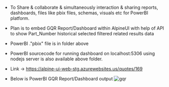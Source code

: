 * To Share & collaborate & simultaneously interaction & sharing reports, dashboards, files like pbix files, schemas, visuals etc for PowerBI platform. 
* Plan is to embed GQR Report/Dashboard within AlpineUI with help of API to show Part_Number historical selected filtered related results data

* PowerBI ."pbix" file is in folder above
* PowerBI sourcecode for running dashboard on localhost:5306 using nodejs server is also available above folder. 

* Link -> https://alpine-ui-web-stg.azurewebsites.us/quotes/169

* Below is PowerBI GQR Report/Dashboard output
![gqr ](https://github.com/user-attachments/assets/b3fa9ef1-4a48-432b-b2cb-7e6c5907318a)
